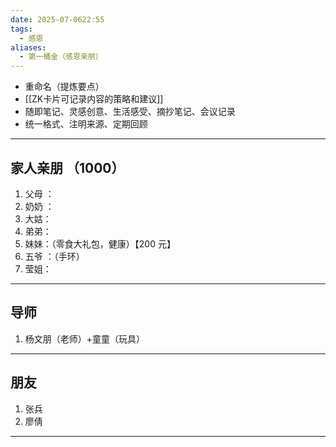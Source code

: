 ```yaml
---
date: 2025-07-0622:55
tags:
  - 感恩
aliases:
  - 第一桶金（感恩亲朋）
---
```

- 重命名（提炼要点）
- [[ZK卡片可记录内容的策略和建议]]
- 随即笔记、灵感创意、生活感受、摘抄笔记、会议记录
- 统一格式、注明来源、定期回顾
---
## 家人亲朋 （1000）
1. 父母 ：
2. 奶奶 ：
3. 大姑：
4. 弟弟：
5. 妹妹：（零食大礼包，健康）【200 元】
6. 五爷 ：（手环）
7. 莹姐：

---
## 导师 
1. 杨文朋（老师）+童童（玩具）

---
## 朋友 
1. 张兵 
2. 廖倩 

---
